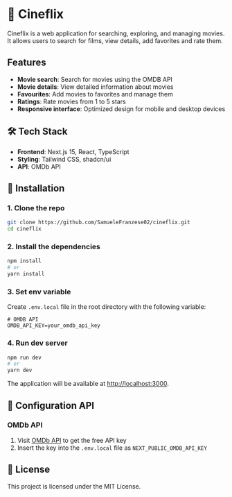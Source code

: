 # 🎥 Cineflix

Cineflix is a web application for searching, exploring, and managing movies. It allows users to search for films, view details, add favorites and rate them.

## Features

- **Movie search**: Search for movies using the OMDB API
- **Movie details**: View detailed information about movies
- **Favourites**: Add movies to favorites and manage them
- **Ratings**: Rate movies from 1 to 5 stars
- **Responsive interface**: Optimized design for mobile and desktop devices

## 🛠️ Tech Stack

- **Frontend**: Next.js 15, React, TypeScript
- **Styling**: Tailwind CSS, shadcn/ui
- **API**: OMDb API

## 🚀 Installation

### 1. Clone the repo

```bash
git clone https://github.com/SamueleFranzese02/cineflix.git
cd cineflix
```

### 2. Install the dependencies

```bash
npm install
# or
yarn install
```

### 3. Set env variable

Create `.env.local` file in the root directory with the following variable:

```
# OMDB API
OMDB_API_KEY=your_omdb_api_key
```

### 4. Run dev server

```bash
npm run dev
# or
yarn dev
```

The application will be available at [http://localhost:3000](http://localhost:3000).

## 🔑 Configuration API

### OMDb API

1. Visit [OMDb API](https://www.omdbapi.com/apikey.aspx) to get the free API key
2. Insert the key into the `.env.local` file as `NEXT_PUBLIC_OMDB_API_KEY`

## 📄 License
This project is licensed under the MIT License.
